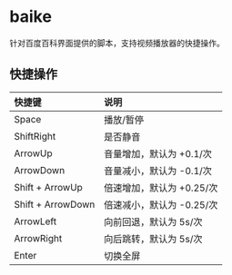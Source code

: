 # baike

针对百度百科界面提供的脚本，支持视频播放器的快捷操作。

## 快捷操作

| 快捷键            | 说明                      |
| :---------------- | :------------------------ |
| Space             | 播放/暂停                 |
| ShiftRight        | 是否静音                  |
| ArrowUp           | 音量增加，默认为 +0.1/次  |
| ArrowDown         | 音量减小，默认为 -0.1/次  |
| Shift + ArrowUp   | 倍速增加，默认为 +0.25/次 |
| Shift + ArrowDown | 倍速减小，默认为 -0.25/次 |
| ArrowLeft         | 向前回退，默认为 5s/次    |
| ArrowRight        | 向后跳转，默认为 5s/次    |
| Enter             | 切换全屏                  |
